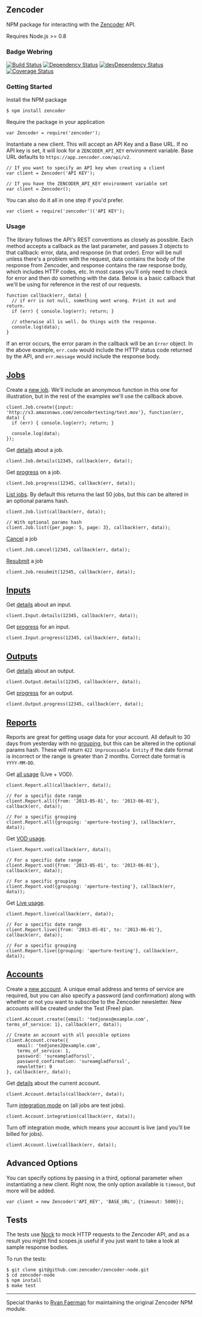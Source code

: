Zencoder
----

NPM package for interacting with the [Zencoder](http://zencoder.com) API.

Requires Node.js >= 0.8

### Badge Webring

[![Build Status](https://travis-ci.org/zencoder/zencoder-node.png?branch=master)](https://travis-ci.org/zencoder/zencoder-node) [![Dependency Status](https://david-dm.org/zencoder/zencoder-node.png)](https://david-dm.org/zencoder/zencoder-node) [![devDependency Status](https://david-dm.org/zencoder/zencoder-node/dev-status.png)](https://david-dm.org/zencoder/zencoder-node#info=devDependencies) [![Coverage Status](https://coveralls.io/repos/zencoder/zencoder-node/badge.png?branch=master)](https://coveralls.io/r/zencoder/zencoder-node?branch=master)

### Getting Started

Install the NPM package

    $ npm install zencoder

Require the package in your application

    var Zencoder = require('zencoder');

Instantiate a new client. This will accept an API Key and a Base URL. If no API key is set, it will look for a `ZENCODER_API_KEY` environment variable. Base URL defaults to `https://app.zencoder.com/api/v2`.

    // If you want to specify an API key when creating a client
    var client = Zencoder('API KEY');

    // If you have the ZENCODER_API_KEY environment variable set
    var client = Zencoder();

You can also do it all in one step if you'd prefer.

    var client = require('zencoder')('API KEY');

### Usage

The library follows the API's REST conventions as closely as possible. Each method accepts a callback as the last parameter, and passes 3 objects to that callback: error, data, and response (in that order). Error will be null unless there's a problem with the request, data contains the body of the response from Zencoder, and response contains the raw response body, which includes HTTP codes, etc. In most cases you'll only need to check for error and then do something with the data. Below is a basic callback that we'll be using for reference in the rest of our requests.

    function callback(err, data) {
      // if err is not null, something went wrong. Print it out and return.
      if (err) { console.log(err); return; }

      // otherwise all is well. Do things with the response.
      console.log(data);
    }

If an error occurs, the error param in the callback will be an `Error` object. In the above example, `err.code` would include the HTTP status code returned by the API, and `err.message` would include the response body.

## [Jobs](https://app.zencoder.com/docs/api/jobs)

Create a [new job](https://app.zencoder.com/docs/api/jobs/create). We'll include an anonymous function in this one for illustration, but in the rest of the examples we'll use the callback above.

    client.Job.create({input: 'http://s3.amazonaws.com/zencodertesting/test.mov'}, function(err, data) {
      if (err) { console.log(err); return; }

      console.log(data);
    });

Get [details](https://app.zencoder.com/docs/api/jobs/show) about a job.

    client.Job.details(12345, callback(err, data));

Get [progress](https://app.zencoder.com/docs/api/jobs/progress) on a job.

    client.Job.progress(12345, callback(err, data));

[List jobs](https://app.zencoder.com/docs/api/jobs/list). By default this returns the last 50 jobs, but this can be altered in an optional params hash.

    client.Job.list(callback(err, data));

    // With optional params hash
    client.Job.list({per_page: 5, page: 3}, callback(err, data));

[Cancel](https://app.zencoder.com/docs/api/jobs/cancel) a job

    client.Job.cancel(12345, callback(err, data));

[Resubmit](https://app.zencoder.com/docs/api/jobs/resubmit) a job

    client.Job.resubmit(12345, callback(err, data));

## [Inputs](https://app.zencoder.com/docs/api/inputs)

Get [details](https://app.zencoder.com/docs/api/inputs/show) about an input.

    client.Input.details(12345, callback(err, data));

Get [progress](https://app.zencoder.com/docs/api/inputs/progress) for an input.

    client.Input.progress(12345, callback(err, data));

## [Outputs](https://app.zencoder.com/docs/api/outputs)

Get [details](https://app.zencoder.com/docs/api/outputs/show) about an output.

    client.Output.details(12345, callback(err, data));

Get [progress](https://app.zencoder.com/docs/api/outputs/progress) for an output.

    client.Output.progress(12345, callback(err, data));

## [Reports](https://app.zencoder.com/docs/api/reports)

Reports are great for getting usage data for your account. All default to 30 days from yesterday with no [grouping](https://app.zencoder.com/docs/api/encoding/job/grouping), but this can be altered in the optional params hash. These will return `422 Unprocessable Entity` if the date format is incorrect or the range is greater than 2 months. Correct date format is `YYYY-MM-DD`.

Get [all usage](https://app.zencoder.com/docs/api/reports/all) (Live + VOD).

    client.Report.all(callback(err, data));

    // For a specific date range
    client.Report.all({from: '2013-05-01', to: '2013-06-01'}, callback(err, data));

    // For a specific grouping
    client.Report.all({grouping: 'aperture-testing'}, callback(err, data));

Get [VOD usage](https://app.zencoder.com/docs/api/reports/vod).

    client.Report.vod(callback(err, data));

    // For a specific date range
    client.Report.vod({from: '2013-05-01', to: '2013-06-01'}, callback(err, data));

    // For a specific grouping
    client.Report.vod({grouping: 'aperture-testing'}, callback(err, data));

Get [Live usage](https://app.zencoder.com/docs/api/reports/live).

    client.Report.live(callback(err, data));

    // For a specific date range
    client.Report.live({from: '2013-05-01', to: '2013-06-01'}, callback(err, data));

    // For a specific grouping
    client.Report.live({grouping: 'aperture-testing'}, callback(err, data));

## [Accounts](https://app.zencoder.com/docs/api/accounts)

Create a [new account](https://app.zencoder.com/docs/api/accounts/create). A unique email address and terms of service are required, but you can also specify a password (and confirmation) along with whether or not you want to subscribe to the Zencoder newsletter. New accounts will be created under the Test (Free) plan.

	client.Account.create({email: 'tedjones@example.com', terms_of_service: 1}, callback(err, data));

	// Create an account with all possible options
	client.Account.create({
		email: 'tedjones2@example.com',
		terms_of_service: 1,
		password: 'sureamgladforssl',
		password_confirmation: 'sureamgladforssl',
		newsletter: 0
	}, callback(err, data));

Get [details](https://app.zencoder.com/docs/api/accounts/show) about the current account.

	client.Account.details(callback(err, data));

Turn [integration mode](https://app.zencoder.com/docs/api/accounts/integration) on (all jobs are test jobs).

    client.Account.integration(callback(err, data));

Turn off integration mode, which means your account is live (and you'll be billed for jobs).

	client.Account.live(callback(err, data));

## Advanced Options

You can specify options by passing in a third, optional parameter when instantiating a new client. Right now, the only option available is `timeout`, but more will be added.

    var client = new Zencoder('API_KEY', 'BASE_URL', {timeout: 5000});

## Tests

The tests use [Nock](https://github.com/flatiron/nock) to mock HTTP requests to the Zencoder API, and as a result you might find scopes.js useful if you just want to take a look at sample response bodies.

To run the tests:

	$ git clone git@github.com:zencoder/zencoder-node.git
	$ cd zencoder-node
	$ npm install
	$ make test

----

Special thanks to [Ryan Faerman](http://www.ryanfaerman.com/) for maintaining the original Zencoder NPM module.
